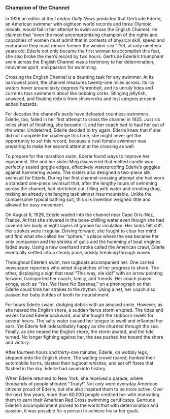 ---
---

### Champion of the Channel

In 1926 an editor at the *London Daily News* predicted that Gertrude Ederle, an American swimmer
with eighteen world records and three Olympic medals, would fail in her attempt to swim across the
English Channel. He claimed that “even the most uncompromising champion of the rights and
capacities of women must admit that in contests of physical skill, speed and endurance they must
remain forever the weaker sex.” Yet, at only nineteen years old, Ederle not only became the first
woman to accomplish this feat, she also broke the men’s record by two hours. Gertrude Ederle’s
triumphant swim across the English Channel was a testimony to her determination, innovative spirit,
and passion for swimming.

Crossing the English Channel is a daunting task for any swimmer. At its narrowest point, the channel
measures twenty-one miles across. Its icy waters hover around sixty degrees Fahrenheit, and its
unruly tides and currents toss swimmers about like bobbing corks. Stinging jellyfish, seaweed, and
floating debris from shipwrecks and lost cargoes present added hazards.

For decades the channel’s perils have defeated countless swimmers. Ederle, too, failed in her first
attempt to cross the channel in 1925. Just six miles short of finishing, she became ill, and her coach
had to haul her out of the water. Undeterred, Ederle decided to try again. Ederle knew that if she did
not complete the challenge this time, she might never get the opportunity to set this record, because a
rival female swimmer was preparing to make her second attempt at the crossing as well.

To prepare for the marathon swim, Ederle found ways to improve her equipment. She and her sister
Meg discovered that melted candle wax perfectly sealed goggle edges, effectively waterproofing
Ederle’s goggles against hammering waves. The sisters also designed a two-piece silk swimsuit for
Ederle. During her first channel-crossing attempt she had worn a standard one-piece swimsuit that,
after the lengthy hours of swimming across the channel, had stretched out, filling with water and
creating drag, making an already challenging task almost insurmountable. Unlike the cumbersome
typical bathing suit, this silk invention weighed little and allowed for easy movement.

On August 6, 1926, Ederle waded into the channel near Cape Gris-Nez, France. At first she shivered in
the bone-chilling water even though she had covered her body in eight layers of grease for insulation.
Her limbs felt stiff. Her strokes were irregular. Driving forward, she fought to clear her mind and find
what she called her “sphere,” a place where the sea became her only companion and the shrieks of
gulls and the humming of boat engines faded away. Using a new overhand stroke called the American
crawl, Ederle eventually settled into a steady pace, briskly breaking through waves.

Throughout Ederle’s swim, two tugboats accompanied her. One carried newspaper reporters who
wired dispatches of her progress to shore. The other, displaying a sign that read “This way, ole kid!”
with an arrow pointing forward, transported her coach, family, and friends. Her coach played songs,
such as “Yes, We Have No Bananas,” on a phonograph so that Ederle could time her strokes to the
rhythm. Using a net, her coach also passed her baby bottles of broth for nourishment.

For hours Ederle swam, dodging debris with an amused smile. However, as she neared the English
shore, a sudden fierce storm erupted. The tides and waves forced Ederle backward, and she fought the
stubborn swells for several hours. The salty water caused her tongue to swell and inflamed her ears.
Yet Ederle felt indescribably happy as she churned through the sea. Finally, as she neared the English
shore, the storm abated, and the tide turned. No longer fighting against her, the sea pushed her
toward the shore and victory.

After fourteen hours and thirty-one minutes, Ederle, on wobbly legs, stepped onto the English shore.
The waiting crowd roared, honked their automobile horns, blasted their tugboat whistles, and set off
flares that flashed in the sky. Ederle had swum into history.

When Ederle returned to New York, she received a parade, where thousands of people shouted
“Trudy!” Not only were everyday American citizens proud of Ederle, but she also inspired them to be
more active. Over the next few years, more than 60,000 people credited her with motivating them to
earn their American Red Cross swimming certificates. Gertrude Ederle’s accomplishment proved to
the world that with determination and passion, it was possible for a person to achieve his or her goals.